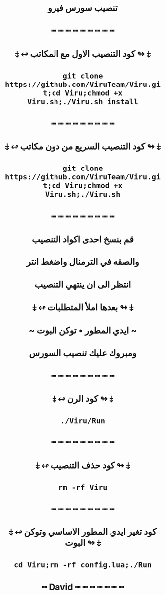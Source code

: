 # <p align="center" > تنصيب سورس فيرو
# <p align="center" > ┉ ┉ ┉ ┉ ┉ ┉ ┉ ┉ ┉
# <p align="center" > ⤈ ↫ كود التنصيب الاول مع المكاتب ↬ ⤈
# <p align="center" > `git clone https://github.com/ViruTeam/Viru.git;cd Viru;chmod +x Viru.sh;./Viru.sh install`
# <p align="center" > ┉ ┉ ┉ ┉ ┉ ┉ ┉ ┉ ┉
# <p align="center" > ⤈ ↫ كود التنصيب السريع من دون مكاتب ↬ ⤈
# <p align="center" > `git clone https://github.com/ViruTeam/Viru.git;cd Viru;chmod +x Viru.sh;./Viru.sh`
# <p align="center" > ┉ ┉ ┉ ┉ ┉ ┉ ┉ ┉ ┉
# <p align="center" > قم بنسخ احدى اكواد التنصيب
# <p align="center" > والصقه في الترمنال واضغط انتر
# <p align="center" > انتظر الى ان ينتهي التنصيب
# <p align="center" > ⤈ ↫ بعدها املأ المتطلبات ↬ ⤈
# <p align="center" > ~ ايدي المطور • توكن البوت ~
# <p align="center" > ومبروك عليك تنصيب السورس
# <p align="center" > ┉ ┉ ┉ ┉ ┉ ┉ ┉ ┉ ┉
# <p align="center" > ⤈ ↫ كود الرن ↬ ⤈
# <p align="center" > `./Viru/Run`
# <p align="center" > ┉ ┉ ┉ ┉ ┉ ┉ ┉ ┉ ┉
# <p align="center" > ⤈ ↫ كود حذف التنصيب ↬ ⤈
# <p align="center" > `rm -rf Viru`
# <p align="center" > ┉ ┉ ┉ ┉ ┉ ┉ ┉ ┉ ┉
# <p align="center" > ⤈ ↫ كود تغير ايدي المطور الاساسي وتوكن البوت ↬ ⤈
# <p align="center" > `cd Viru;rm -rf config.lua;./Run`
# <p align="center" > ┉ David ┉ ┉ ┉ ┉ ┉ ┉ ┉
